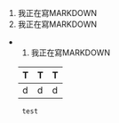 1. 我正在寫MARKDOWN
1. 我正在寫MARKDOWN
- 1. 我正在寫MARKDOWN
 
  |T|T|T|
  |-|-|-|
  |d|d|d|


  ```css
   test

  
 
